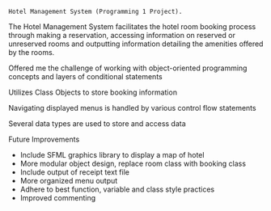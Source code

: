     Hotel Management System (Programming 1 Project).
The Hotel Management System facilitates the hotel room booking process through making a reservation, accessing information on reserved or unreserved rooms and outputting information detailing the amenities offered by the rooms.  

Offered me the challenge of working with object-oriented programming concepts and layers of conditional statements 

Utilizes Class Objects to store booking information 

Navigating displayed menus is handled by various control flow statements 

Several data types are used to store and access data 

   Future Improvements
-  Include SFML graphics library to display a map of hotel
-  More modular object design, replace room class with booking class
-  Include output of receipt text file
-  More organized menu output
-  Adhere to best function, variable and class style practices
-  Improved commenting
  
